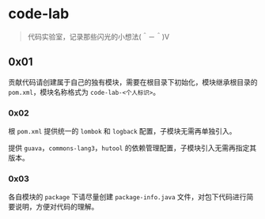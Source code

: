 # code-lab
> 代码实验室，记录那些闪光的小想法(＾－＾)V

## 0x01

贡献代码请创建属于自己的独有模块，需要在根目录下初始化，模块继承根目录的 `pom.xml`，模块名称格式为 `code-lab-<个人标识>`。

### 0x02

根 `pom.xml` 提供统一的 `lombok` 和 `logback` 配置，子模块无需再单独引入。

提供 `guava`，`commons-lang3`，`hutool` 的依赖管理配置，子模块引入无需再指定其版本。

### 0x03

各自模块的 `package` 下请尽量创建 `package-info.java` 文件，对包下代码进行简要说明，方便对代码的理解。